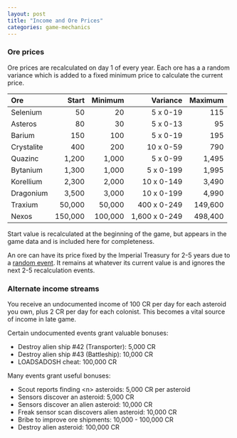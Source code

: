 ```yaml
---
layout: post
title: "Income and Ore Prices"
categories: game-mechanics
---
```


### Ore prices
Ore prices are recalculated on day 1 of every year. Each ore has a
a random variance which is added to a fixed minimum price
to calculate the current price.

| Ore        | Start   | Minimum |  Variance     | Maximum |
|:-----------|--------:|--------:|--------------:|--------:|
| Selenium   |      50 |      20 |     5 x  0-19 |     115 |
| Asteros    |      80 |      30 |     5 x  0-13 |      95 |
| Barium     |     150 |     100 |     5 x  0-19 |     195 |
| Crystalite |     400 |     200 |    10 x  0-59 |     790 |
| Quazinc    |   1,200 |   1,000 |     5 x  0-99 |   1,495 |
| Bytanium   |   1,300 |   1,000 |     5 x 0-199 |   1,995 |
| Korellium  |   2,300 |   2,000 |    10 x 0-149 |   3,490 |
| Dragonium  |   3,500 |   3,000 |    10 x 0-199 |   4,990 |
| Traxium    |  50,000 |  50,000 |   400 x 0-249 | 149,600 |
| Nexos      | 150,000 | 100,000 | 1,600 x 0-249 | 498,400 |

Start value is recalculated at the beginning of the game, but appears in
the game data and is included here for completeness.

An ore can have its price fixed by the Imperial Treasury for 2-5 years
due to a [random event](random-events.html).
It remains at whatever its current value is
and ignores the next 2-5 recalculation events.

### Alternate income streams
You receive an undocumented income of 100 CR per day for each
asteroid you own, plus 2 CR per day for each colonist. This becomes a
vital source of income in late game.

Certain undocumented events grant valuable bonuses:

- Destroy alien ship #42 (Transporter): 5,000 CR
- Destroy alien ship #43 (Battleship): 10,000 CR
- LOADSADOSH cheat: 100,000 CR

Many events grant useful bonuses:

- Scout reports finding &lt;n&gt; asteroids: 5,000 CR per asteroid
- Sensors discover an asteroid: 5,000 CR
- Sensors discover an alien asteroid: 10,000 CR
- Freak sensor scan discovers alien asteroid: 10,000 CR
- Bribe to improve ore shipments: 10,000 - 100,000 CR
- Destroy alien asteroid: 100,000 CR
